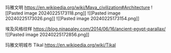 

玛雅文明
https://en.wikipedia.org/wiki/Maya_civilization#Architecture
![[Pasted image 20240225173118.png]]
![[Pasted image 20240225173026.png]]
![[Pasted image 20240225173154.png]]


埃及风格纹样
https://blog.ninapaley.com/2014/06/16/ancient-egypt-parallax/
![[Pasted image 20240225172856.png]]


玛雅文明城市 Tikal
https://en.wikipedia.org/wiki/Tikal